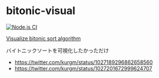 # bitonic-visual

[![Node.js CI](https://github.com/kurgm/bitonic-visual/workflows/Node.js%20CI/badge.svg)](https://github.com/kurgm/bitonic-visual/actions?query=workflow%3A%22Node.js+CI%22)

[Visualize bitonic sort algorithm](https://kurgm.github.io/bitonic-visual/)

バイトニックソートを可視化したかっただけ

* https://twitter.com/kurgm/status/1027189296862658560
* https://twitter.com/kurgm/status/1027201672999624707
